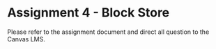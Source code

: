 # Assignment 4 - Block Store

Please refer to the assignment document and direct all question to the Canvas LMS.
